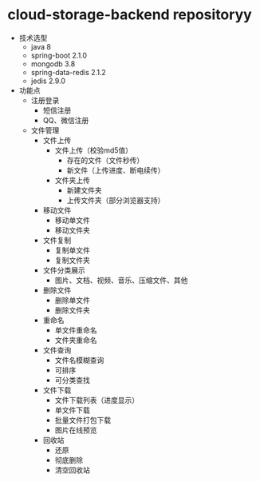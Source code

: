 # cloud-storage-backend repositoryy
- 技术选型
    - java 8
    - spring-boot 2.1.0
    - mongodb 3.8
    - spring-data-redis 2.1.2
    - jedis 2.9.0
- 功能点
    - 注册登录
        - 短信注册
        - QQ、微信注册
    - 文件管理
        - 文件上传
            - 文件上传（校验md5值）
                - 存在的文件（文件秒传）
                - 新文件（上传进度、断电续传）
            - 文件夹上传
                - 新建文件夹
                - 上传文件夹（部分浏览器支持）
        - 移动文件
            - 移动单文件
            - 移动文件夹
        - 文件复制
            - 复制单文件
            - 复制文件夹
        - 文件分类展示
            - 图片、文档、视频、音乐、压缩文件、其他
        - 删除文件
            - 删除单文件
            - 删除文件夹
        - 重命名
            - 单文件重命名
            - 文件夹重命名
        - 文件查询
            - 文件名模糊查询
            - 可排序
            - 可分类查找
        - 文件下载
            - 文件下载列表（进度显示）
            - 单文件下载
            - 批量文件打包下载
            - 图片在线预览
        - 回收站
            - 还原
            - 彻底删除
            - 清空回收站
    
    
